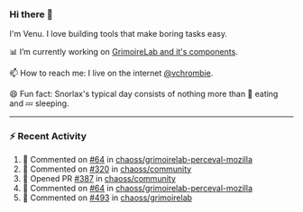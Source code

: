 ### Hi there 👋

I'm Venu. I love building tools that make boring tasks easy.

📊 I’m currently working on [GrimoireLab and it's components](https://chaoss.github.io/grimoirelab).

📫 How to reach me: I live on the internet [@vchrombie](https://www.google.co.in/search?q=vchrombie).

😄 Fun fact: Snorlax's typical day consists of nothing more than :doughnut: eating and :zzz: sleeping.

---

### :zap: Recent Activity

<!--RECENT_ACTIVITY:start-->
1. 💬 Commented on [#64](https://github.com/chaoss/grimoirelab-perceval-mozilla/pull/64#issuecomment-1139476841) in [chaoss/grimoirelab-perceval-mozilla](https://github.com/chaoss/grimoirelab-perceval-mozilla)
2. 💬 Commented on [#320](https://github.com/chaoss/community/issues/320#issuecomment-1139373915) in [chaoss/community](https://github.com/chaoss/community)
3. 💪 Opened PR [#387](https://github.com/chaoss/community/pull/387) in [chaoss/community](https://github.com/chaoss/community)
4. 💬 Commented on [#64](https://github.com/chaoss/grimoirelab-perceval-mozilla/pull/64#issuecomment-1139313778) in [chaoss/grimoirelab-perceval-mozilla](https://github.com/chaoss/grimoirelab-perceval-mozilla)
5. 💬 Commented on [#493](https://github.com/chaoss/grimoirelab/pull/493#issuecomment-1139306761) in [chaoss/grimoirelab](https://github.com/chaoss/grimoirelab)
<!--RECENT_ACTIVITY:end-->

<!--
**vchrombie/vchrombie** is a ✨ _special_ ✨ repository because its `README.md` (this file) appears on your GitHub profile.

Here are some ideas to get you started:

- 🔭 I’m currently working on ...
- 🌱 I’m currently learning ...
- 👯 I’m looking to collaborate on ...
- 🤔 I’m looking for help with ...
- 💬 Ask me about ...
- 📫 How to reach me: ...
- 😄 Pronouns: ...
- ⚡ Fun fact: ...
-->
